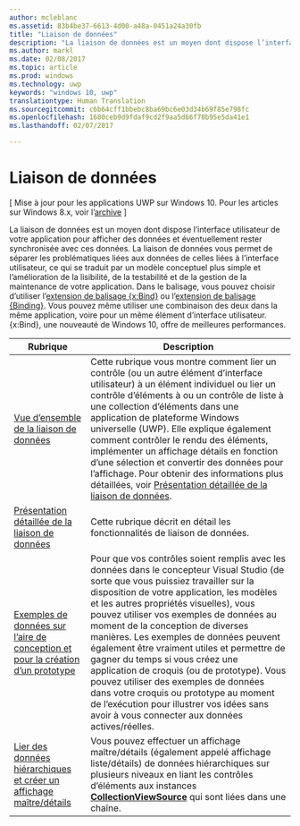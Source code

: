 ```yaml
---
author: mcleblanc
ms.assetid: 83b4be37-6613-4d00-a48a-0451a24a30fb
title: "Liaison de données"
description: "La liaison de données est un moyen dont dispose l’interface utilisateur de votre application pour afficher des données et éventuellement rester synchronisée avec ces données."
ms.author: markl
ms.date: 02/08/2017
ms.topic: article
ms.prod: windows
ms.technology: uwp
keywords: "windows 10, uwp"
translationtype: Human Translation
ms.sourcegitcommit: c6b64cff1bbebc8ba69bc6e03d34b69f85e798fc
ms.openlocfilehash: 1680ceb9d9fdaf9cd2f9aa5d66f78b95e5da41e1
ms.lasthandoff: 02/07/2017

---
```


# <a name="data-binding"></a>Liaison de données

\[ Mise à jour pour les applications UWP sur Windows 10. Pour les articles sur Windows 8.x, voir l’[archive](http://go.microsoft.com/fwlink/p/?linkid=619132) \]

La liaison de données est un moyen dont dispose l’interface utilisateur de votre application pour afficher des données et éventuellement rester synchronisée avec ces données. La liaison de données vous permet de séparer les problématiques liées aux données de celles liées à l’interface utilisateur, ce qui se traduit par un modèle conceptuel plus simple et l’amélioration de la lisibilité, de la testabilité et de la gestion de la maintenance de votre application. Dans le balisage, vous pouvez choisir d’utiliser l’[extension de balisage {x:Bind}](https://msdn.microsoft.com/library/windows/apps/Mt204783) ou l’[extension de balisage {Binding}](https://msdn.microsoft.com/library/windows/apps/Mt204782). Vous pouvez même utiliser une combinaison des deux dans la même application, voire pour un même élément d’interface utilisateur. {x:Bind}, une nouveauté de Windows 10, offre de meilleures performances.

| Rubrique | Description |
|-------|-------------|
| [Vue d’ensemble de la liaison de données](data-binding-quickstart.md) | Cette rubrique vous montre comment lier un contrôle (ou un autre élément d’interface utilisateur) à un élément individuel ou lier un contrôle d’éléments à ou un contrôle de liste à une collection d’éléments dans une application de plateforme Windows universelle (UWP). Elle explique également comment contrôler le rendu des éléments, implémenter un affichage détails en fonction d’une sélection et convertir des données pour l’affichage. Pour obtenir des informations plus détaillées, voir [Présentation détaillée de la liaison de données](data-binding-in-depth.md). | 
| [Présentation détaillée de la liaison de données](data-binding-in-depth.md) | Cette rubrique décrit en détail les fonctionnalités de liaison de données. |
| [Exemples de données sur l’aire de conception et pour la création d’un prototype](displaying-data-in-the-designer.md) | Pour que vos contrôles soient remplis avec les données dans le concepteur Visual Studio (de sorte que vous puissiez travailler sur la disposition de votre application, les modèles et les autres propriétés visuelles), vous pouvez utiliser vos exemples de données au moment de la conception de diverses manières. Les exemples de données peuvent également être vraiment utiles et permettre de gagner du temps si vous créez une application de croquis (ou de prototype). Vous pouvez utiliser des exemples de données dans votre croquis ou prototype au moment de l’exécution pour illustrer vos idées sans avoir à vous connecter aux données actives/réelles. |
| [Lier des données hiérarchiques et créer un affichage maître/détails](how-to-bind-to-hierarchical-data-and-create-a-master-details-view.md) | Vous pouvez effectuer un affichage maître/détails (également appelé affichage liste/détails) de données hiérarchiques sur plusieurs niveaux en liant les contrôles d’éléments aux instances [<strong>CollectionViewSource</strong>](https://msdn.microsoft.com/library/windows/apps/BR209833) qui sont liées dans une chaîne. |


